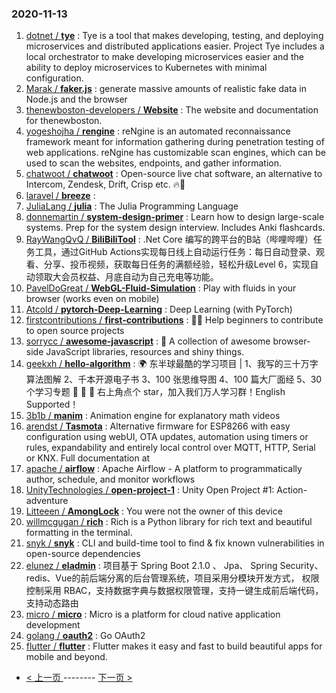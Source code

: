 ### 2020-11-13 
1. [
        dotnet /
**tye**](https://github.com/dotnet/tye) : Tye is a tool that makes developing, testing, and deploying microservices and distributed applications easier. Project Tye includes a local orchestrator to make developing microservices easier and the ability to deploy microservices to Kubernetes with minimal configuration.
1. [
        Marak /
**faker.js**](https://github.com/Marak/faker.js) : generate massive amounts of realistic fake data in Node.js and the browser
1. [
        thenewboston-developers /
**Website**](https://github.com/thenewboston-developers/Website) : The website and documentation for thenewboston.
1. [
        yogeshojha /
**rengine**](https://github.com/yogeshojha/rengine) : reNgine is an automated reconnaissance framework meant for information gathering during penetration testing of web applications. reNgine has customizable scan engines, which can be used to scan the websites, endpoints, and gather information.
1. [
        chatwoot /
**chatwoot**](https://github.com/chatwoot/chatwoot) : Open-source live chat software, an alternative to Intercom, Zendesk, Drift, Crisp etc. 🔥💬
1. [
        laravel /
**breeze**](https://github.com/laravel/breeze) : 
1. [
        JuliaLang /
**julia**](https://github.com/JuliaLang/julia) : The Julia Programming Language
1. [
        donnemartin /
**system-design-primer**](https://github.com/donnemartin/system-design-primer) : Learn how to design large-scale systems. Prep for the system design interview. Includes Anki flashcards.
1. [
        RayWangQvQ /
**BiliBiliTool**](https://github.com/RayWangQvQ/BiliBiliTool) : .Net Core 编写的跨平台的B站（哔哩哔哩）任务工具，通过GitHub Actions实现每日线上自动运行任务：每日自动登录、观看、分享、投币视频，获取每日任务的满额经验，轻松升级Level 6，实现自动领取大会员权益、月底自动为自己充电等功能。
1. [
        PavelDoGreat /
**WebGL-Fluid-Simulation**](https://github.com/PavelDoGreat/WebGL-Fluid-Simulation) : Play with fluids in your browser (works even on mobile)
1. [
        Atcold /
**pytorch-Deep-Learning**](https://github.com/Atcold/pytorch-Deep-Learning) : Deep Learning (with PyTorch)
1. [
        firstcontributions /
**first-contributions**](https://github.com/firstcontributions/first-contributions) : 🚀✨ Help beginners to contribute to open source projects
1. [
        sorrycc /
**awesome-javascript**](https://github.com/sorrycc/awesome-javascript) : 🐢 A collection of awesome browser-side JavaScript libraries, resources and shiny things.
1. [
        geekxh /
**hello-algorithm**](https://github.com/geekxh/hello-algorithm) : 🌍 东半球最酷的学习项目 | 1、我写的三十万字算法图解 2、千本开源电子书 3、100 张思维导图 4、100 篇大厂面经 5、30 个学习专题 🚀 🚀 🚀 右上角点个 star，加入我们万人学习群！English Supported！
1. [
        3b1b /
**manim**](https://github.com/3b1b/manim) : Animation engine for explanatory math videos
1. [
        arendst /
**Tasmota**](https://github.com/arendst/Tasmota) : Alternative firmware for ESP8266 with easy configuration using webUI, OTA updates, automation using timers or rules, expandability and entirely local control over MQTT, HTTP, Serial or KNX. Full documentation at
1. [
        apache /
**airflow**](https://github.com/apache/airflow) : Apache Airflow - A platform to programmatically author, schedule, and monitor workflows
1. [
        UnityTechnologies /
**open-project-1**](https://github.com/UnityTechnologies/open-project-1) : Unity Open Project #1: Action-adventure
1. [
        Litteeen /
**AmongLock**](https://github.com/Litteeen/AmongLock) : You were not the owner of this device
1. [
        willmcgugan /
**rich**](https://github.com/willmcgugan/rich) : Rich is a Python library for rich text and beautiful formatting in the terminal.
1. [
        snyk /
**snyk**](https://github.com/snyk/snyk) : CLI and build-time tool to find & fix known vulnerabilities in open-source dependencies
1. [
        elunez /
**eladmin**](https://github.com/elunez/eladmin) : 项目基于 Spring Boot 2.1.0 、 Jpa、 Spring Security、redis、Vue的前后端分离的后台管理系统，项目采用分模块开发方式， 权限控制采用 RBAC，支持数据字典与数据权限管理，支持一键生成前后端代码，支持动态路由
1. [
        micro /
**micro**](https://github.com/micro/micro) : Micro is a platform for cloud native application development
1. [
        golang /
**oauth2**](https://github.com/golang/oauth2) : Go OAuth2
1. [
        flutter /
**flutter**](https://github.com/flutter/flutter) : Flutter makes it easy and fast to build beautiful apps for mobile and beyond. 

- [ < 上一页 ](https://github.com/able8/github-trending-daily-record/blob/master/2020-11-12.md) -------- [ 下一页 > ](https://github.com/able8/github-trending-daily-record/blob/master/2020-11-14.md)